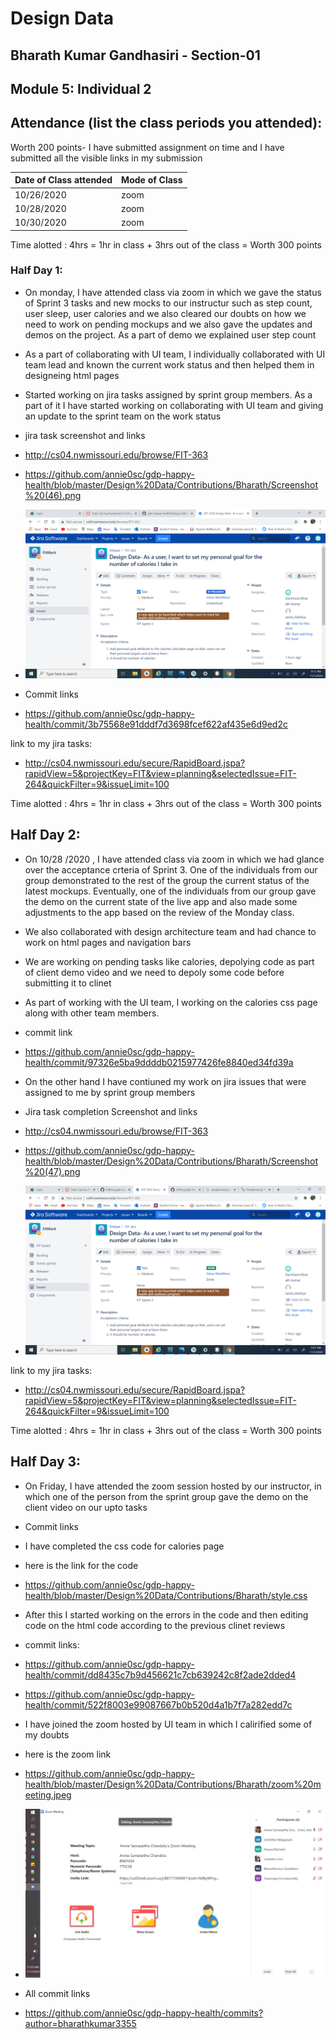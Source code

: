 
# Design Data 
## Bharath Kumar Gandhasiri - Section-01 
## Module 5: Individual 2
## Attendance (list the class periods you attended):
Worth 200 points- I have submitted assignment on time and I have submitted all the visible links in my submission 

| Date of Class attended | Mode of Class |
|------------------------|---------------|
| 10/26/2020 |  zoom |
| 10/28/2020 | zoom |
| 10/30/2020 | zoom | 

Time alotted : 4hrs = 1hr in class + 3hrs out of the class = Worth 300 points

### Half Day 1:
- On monday, I have attended class via zoom in which we gave the status of Sprint 3 tasks and new mocks to our instructur such as step count, user sleep, user calories  and we also cleared our doubts on how we need to work on pending mockups and we also gave the updates and demos on the project. As a part of demo we explained user step count
- As a part of collaborating with UI team, I individually collaborated with UI team lead  and known the current work status and then helped them in designeing html pages 

- Started working on jira tasks assigned by sprint group members. As a part of it I have started working on collaborating with UI team and giving an update to the sprint team on the work status 

- jira task screenshot and links 

- http://cs04.nwmissouri.edu/browse/FIT-363

- https://github.com/annie0sc/gdp-happy-health/blob/master/Design%20Data/Contributions/Bharath/Screenshot%20(46).png

- ![image](https://github.com/annie0sc/gdp-happy-health/blob/master/Design%20Data/Contributions/Bharath/Screenshot%20(46).png)

- Commit links 

- https://github.com/annie0sc/gdp-happy-health/commit/3b75568e91dddf7d3698fcef622af435e6d9ed2c

 link to my jira tasks:
 
- http://cs04.nwmissouri.edu/secure/RapidBoard.jspa?rapidView=5&projectKey=FIT&view=planning&selectedIssue=FIT-264&quickFilter=9&issueLimit=100

Time alotted : 4hrs = 1hr in class + 3hrs out of the class = Worth 300 points

## Half Day 2:
- On 10/28 /2020 , I have attended class via zoom in which we had glance over the acceptance crteria of Sprint 3. One of the individuals from our group demonstrated to the rest of the group the current status of the latest mockups. Eventually, one of the individuals from our group gave the demo on the current state of the live app and also made some adjustments to the app based on the review of the Monday class. 
- We also collaborated  with design architecture team and had chance to work on html pages and navigation bars 
- We are working on pending tasks like calories, depolying code as part of client demo video and we need to depoly some code before submitting it to clinet
- As part of working with the UI team, I working  on the calories css page along with other team members.

- commit link 

- https://github.com/annie0sc/gdp-happy-health/commit/97326e5ba9ddddb0215977426fe8840ed34fd39a

- On the other hand I have contiuned my work on jira issues that were assigned to me by sprint group members
- Jira task completion Screenshot and links  

- http://cs04.nwmissouri.edu/browse/FIT-363

- https://github.com/annie0sc/gdp-happy-health/blob/master/Design%20Data/Contributions/Bharath/Screenshot%20(47).png

- ![image](https://github.com/annie0sc/gdp-happy-health/blob/master/Design%20Data/Contributions/Bharath/Screenshot%20(47).png)

link to my jira tasks:
 
- http://cs04.nwmissouri.edu/secure/RapidBoard.jspa?rapidView=5&projectKey=FIT&view=planning&selectedIssue=FIT-264&quickFilter=9&issueLimit=100

Time alotted : 4hrs = 1hr in class + 3hrs out of the class = Worth 300 points
## Half Day 3:
- On Friday, I have attended the zoom session hosted by our instructor, in which one of the person from the sprint group gave the demo on the client video on our upto tasks
- Commit links
- I have completed the css code for calories page 
- here is the link for the code

- https://github.com/annie0sc/gdp-happy-health/blob/master/Design%20Data/Contributions/Bharath/style.css

- After this I started working on the errors in the code and then editing code on the html code according to the previous clinet reviews 
- commit links:

- https://github.com/annie0sc/gdp-happy-health/commit/dd8435c7b9d456621c7cb639242c8f2ade2dded4

- https://github.com/annie0sc/gdp-happy-health/commit/522f8003e99087667b0b520d4a1b7f7a282edd7c

- I have joined the zoom hosted by UI team in which I calirified some of my doubts 
- here is the zoom link 

- https://github.com/annie0sc/gdp-happy-health/blob/master/Design%20Data/Contributions/Bharath/zoom%20meeting.jpeg

- ![image](https://github.com/annie0sc/gdp-happy-health/blob/master/Design%20Data/Contributions/Bharath/zoom%20meeting.jpeg)

- All commit links 

- https://github.com/annie0sc/gdp-happy-health/commits?author=bharathkumar3355


